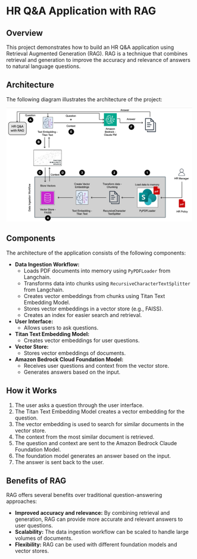 # HR Q&A Application with RAG

## Overview

This project demonstrates how to build an HR Q&A application using Retrieval Augmented Generation (RAG). RAG is a technique that combines retrieval and generation to improve the accuracy and relevance of answers to natural language questions.

## Architecture


The following diagram illustrates the architecture of the project:

<img src="./docs/aws-gai-rag-hr-qa-arch.jpg" alt="Architecture Diagram" width="500">

## Components

The architecture of the application consists of the following components:

- **Data Ingestion Workflow:**
  - Loads PDF documents into memory using `PyPDFLoader` from Langchain.
  - Transforms data into chunks using `RecursiveCharacterTextSplitter` from Langchain.
  - Creates vector embeddings from chunks using Titan Text Embedding Model.
  - Stores vector embeddings in a vector store (e.g., FAISS).
  - Creates an index for easier search and retrieval.
- **User Interface:**
  - Allows users to ask questions.
- **Titan Text Embedding Model:**
  - Creates vector embeddings for user questions.
- **Vector Store:**
  - Stores vector embeddings of documents.
- **Amazon Bedrock Cloud Foundation Model:**
  - Receives user questions and context from the vector store.
  - Generates answers based on the input.

## How it Works

1. The user asks a question through the user interface.
2. The Titan Text Embedding Model creates a vector embedding for the question.
3. The vector embedding is used to search for similar documents in the vector store.
4. The context from the most similar document is retrieved.
5. The question and context are sent to the Amazon Bedrock Claude Foundation Model.
6. The foundation model generates an answer based on the input.
7. The answer is sent back to the user.

## Benefits of RAG

RAG offers several benefits over traditional question-answering approaches:

- **Improved accuracy and relevance:** By combining retrieval and generation, RAG can provide more accurate and relevant answers to user questions.
- **Scalability:** The data ingestion workflow can be scaled to handle large volumes of documents.
- **Flexibility:** RAG can be used with different foundation models and vector stores.